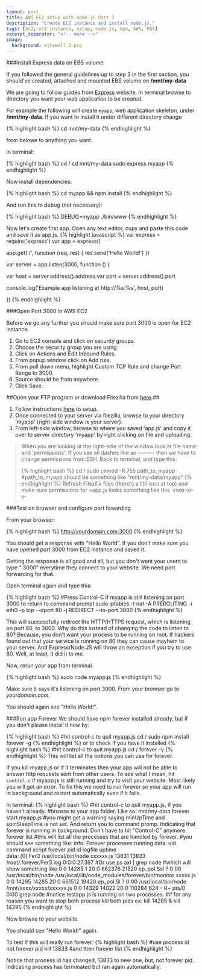 ```yaml
---
layout: post
title: AWS EC2 setup with node.js Part 2
description: "Create EC2 instance and install node.js."
tags: [ec2, ec2 instance, setup, node.js, npm, AWS, EBS]
excerpt_separator: "<!-- more -->"
image:
  background: witewall_3.png
---
```


###Install Express data on EBS volume

<!--more-->
If you followed the general guidelines up to step 3 in the first section, you should've created, attached and mounted EBS volume on **/mnt/my-data**

We are going to follow guides from [Express](http://expressjs.com/starter/generator.html) website.  In terminal browse to directory you want your web application to be created.

For example the following will create `myapp`, web application skeleton, under **/mnt/my-data**.  If you want to install it under different directory change 

{% highlight bash %}
cd mnt/my-data
{% endhighlight %}

from belowe to anything you want.

In terminal:

{% highlight bash %}
cd /
cd mnt/my-data
sudo express myapp
{% endhighlight %}

Now install dependencies:

{% highlight bash %}
cd myapp && npm install
{% endhighlight %}

And run this to debug (not necessary):

{% highlight bash %}
DEBUG=myapp ./bin/www
{% endhighlight %}

Now let's create first app.
Open any text editor, copy and paste this code and save it as app.js.
{% highlight javascript %}
var express = require('express')
var app = express()

app.get('/', function (req, res) {
  res.send('Hello World!')
})

var server = app.listen(3000, function () {

  var host = server.address().address
  var port = server.address().port

  console.log('Example app listening at http://%s:%s', host, port)

})
{% endhighlight %}

###Open Port 3000 in AWS EC2

Before we go any further you should make sure port 3000 is open for EC2 instance.

1. Go to EC2 console and click on security groups.
2. Choose the security group you are using.
3. Click on Actions and Edit Inbound Rules.
4. From popup window click on Add rule.
5. From pull down menu, highlight Custom TCP Rule and change Port Range to 3000.
6. Source should be from anywhere.
7. Click Save.

##Open your FTP program or download Filezilla from [here](http://www.filezilla.com).##

1. Follow instructions [here](http://dhoqk.github.io/filezilla-configuration.md) to setup.
2. Once connected to your server via filezilla, browse to your directory 'myapp' (right-side window is your server).
3. From left-side window, browse to where you saved 'app.js' and copy it over to server directory 'myapp' by right clicking on file and uploading.

>When you are looking at the right-side of the window look at file name and 'permissions'.
>If you see all dashes like so ------- then we have to change permissions from SSH.
>Back to terminal, and type this:
>
>{% highlight bash %}
>cd /
>sudo chmod -R 755 path_to_myapp
>#path_to_myapp should be something like "mnt/my-data/myapp"
>{% endhighlight %}
>Refresh Filezilla files (there's a littl icon at top) and make sure permissions for >app.js looks something like this
>-rwxr-xr-x-

###Test on browser and configure port fowarding

From your browser:

{% highlight bash %}
http://yourdomain.com:3000
{% endhighlight %}

You should get a response with "Hello World".  If you don't make sure you have opened port 3000 from EC2 instance and saved it.

Getting the response is all good and all, but you don't want your users to type ":3000" everytime they connect to your website.  We need port forwarding for that.

Open terminal again and type this:

{% highlight bash %}
#Press Control-C if myapp is still listening on port 3000 to return to command prompt
sudo iptables -t nat -A PREROUTING -i eth0 -p tcp --dport 80 -j REDIRECT --to-port 3000
{% endhighlight %}

This will successfully redirect the HTTP/HTTPS request, which is listening on port 80, to 3000.  Why do this instead of changing the code to listen to 80?  Because, you don't want your process to be running on root.  If hackers found out that your service is running on 80 they can cause mayhem to your server.  And Express/Node.JS will throw an exception if you try to use 80.  Well, at least, it did it to me.

Now, rerun your app from terminal.

{% highlight bash %}
sudo node myapp.js
{% endhighlight %}

Make sure it says it's listening on port 3000.
From your browser go to _yourdomain.com_.

You should again see "Hello World!".

###Run app Forever
We should have npm forever installed already, but if you don't please install it now by:

{% highlight bash %}
#hit control-c to quit myapp.js
cd /
sudo npm install forever -g
{% endhighlight %}
or to check if you have it installed
{% highlight bash %}
#hit control-c to quit myapp.js
cd /
forever -v
{% endhighlight %}
This will list all the options you can use for forever.

If you kill myapp.js or if it terminates then your app will not be able to answer http requests sent from other users.  To see what I mean, hit `control-c` if myapp.js is still running and try to visit your website.  Most likely you will get an error.  To fix this  we need to run forever so your app will run in background and restart automatically even if it fails.

In terminal:
{% highlight bash %}
#hit control-c to quit myapp.js, if you haven't already.
#browse to your app folder.  Like so: mnt/my-data
forever start myapp.js
#you might get a warning saying minUpTime and spinSleepTime is not set. And return you to command promp.  Indicating that forever is running in background.  Don't have to hit "Control-C" anymore.
forever list
#this will list all the processes that are handled by forever.
#you should see something like:
info:    Forever processes running
data:        uid  command             script     forever pid   id logfile                 uptime       
data:    [0] Fer3 /usr/local/bin/node xxxxxx.js 13831   13833    /root/.forever/Fer3.log 0:0:0:27.367
#Or use 
ps axl | grep node
#which will show something like
0     0 14285     1  20   0 662376 21520 ep_pol Ssl  ?          0:00 /usr/local/bin/node /usr/local/lib/node_modules/forever/bin/monitor xxxxx.js
0     0 14295 14285  20   0 661512 19420 ep_pol Sl   ?          0:00 /usr/local/bin/node /mnt/xxxx/xxxxx/xxxxxx.js
0     0 14329 14022  20   0 110284   624 -      R+   pts/0      0:00 grep node
#notice testapp.js is running on two processes.
#if for any reason you want to stop both process kill both pids ex: kill 14285 & kill 14295
{% endhighlight %}

Now browse to your website.

You should see "Hello World!" again.

To test if this will really run forever:
{% highlight bash %}
#use process id not forever pid
kill 13833 
#and then
forever list
{% endhighlight %}

Notice that process id has changed, 13833 to new one, but, not forever pid.  Indicating process has terminated but ran again automatically.